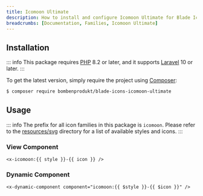 ```yaml
---
title: Icomoon Ultimate
description: How to install and configure Icomoon Ultimate for Blade Icons.
breadcrumbs: [Documentation, Families, Icomoon Ultimate]
---
```


## Installation

::: info
This package requires [PHP](https://www.php.net/) 8.2 or later, and it supports [Laravel](https://laravel.com/) 10 or later.
:::

To get the latest version, simply require the project using [Composer](https://getcomposer.org/):

```bash
$ composer require bombenprodukt/blade-icons-icomoon-ultimate
```

## Usage

::: info
The prefix for all icon families in this package is `icomoon`. Please refer to the [resources/svg](https://github.com/BombenProdukt/blade-icons-icomoon-ultimate/tree/main/resources/svg) directory for a list of available styles and icons.
:::

### View Component

```blade
<x-icomoon:{{ style }}-{{ icon }} />
```

### Dynamic Component

```blade
<x-dynamic-component component="icomoon:{{ $style }}-{{ $icon }}" />
```
